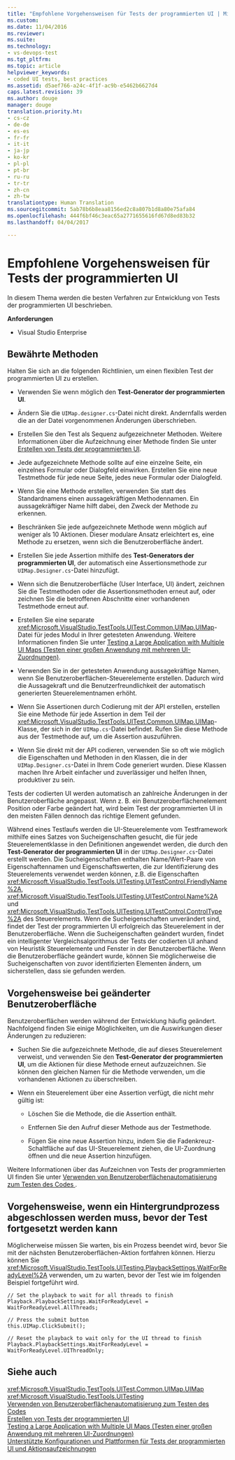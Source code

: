 ```yaml
---
title: "Empfohlene Vorgehensweisen für Tests der programmierten UI | Microsoft-Dokumentation"
ms.custom: 
ms.date: 11/04/2016
ms.reviewer: 
ms.suite: 
ms.technology:
- vs-devops-test
ms.tgt_pltfrm: 
ms.topic: article
helpviewer_keywords:
- coded UI tests, best practices
ms.assetid: d5aef766-a24c-4f1f-ac9b-e5462b6627d4
caps.latest.revision: 39
ms.author: douge
manager: douge
translation.priority.ht:
- cs-cz
- de-de
- es-es
- fr-fr
- it-it
- ja-jp
- ko-kr
- pl-pl
- pt-br
- ru-ru
- tr-tr
- zh-cn
- zh-tw
translationtype: Human Translation
ms.sourcegitcommit: 5ab78b6b8eaa8156ed2c8a807b1d8a80e75afa84
ms.openlocfilehash: 444f6bf46c3eac65a2771655616fd67d8ed83b32
ms.lasthandoff: 04/04/2017

---
```

# <a name="best-practices-for-coded-ui-tests"></a>Empfohlene Vorgehensweisen für Tests der programmierten UI
In diesem Thema werden die besten Verfahren zur Entwicklung von Tests der programmierten UI beschrieben.  
  
 **Anforderungen**  
  
-   Visual Studio Enterprise  
  
## <a name="best-practices"></a>Bewährte Methoden  
 Halten Sie sich an die folgenden Richtlinien, um einen flexiblen Test der programmierten UI zu erstellen.  
  
-   Verwenden Sie wenn möglich den **Test-Generator der programmierten UI**.  
  
-   Ändern Sie die `UIMap.designer.cs`-Datei nicht direkt. Andernfalls werden die an der Datei vorgenommenen Änderungen überschrieben.  
  
-   Erstellen Sie den Test als Sequenz aufgezeichneter Methoden. Weitere Informationen über die Aufzeichnung einer Methode finden Sie unter [Erstellen von Tests der programmierten UI](../test/use-ui-automation-to-test-your-code.md#VerifyingCodeUsingCUITCreate).  
  
-   Jede aufgezeichnete Methode sollte auf eine einzelne Seite, ein einzelnes Formular oder Dialogfeld einwirken. Erstellen Sie eine neue Testmethode für jede neue Seite, jedes neue Formular oder Dialogfeld.  
  
-   Wenn Sie eine Methode erstellen, verwenden Sie statt des Standardnamens einen aussagekräftigen Methodennamen. Ein aussagekräftiger Name hilft dabei, den Zweck der Methode zu erkennen.  
  
-   Beschränken Sie jede aufgezeichnete Methode wenn möglich auf weniger als 10 Aktionen. Dieser modulare Ansatz erleichtert es, eine Methode zu ersetzen, wenn sich die Benutzeroberfläche ändert.  
  
-   Erstellen Sie jede Assertion mithilfe des **Test-Generators der programmierten UI**, der automatisch eine Assertionsmethode zur `UIMap.Designer.cs`-Datei hinzufügt.  
  
-   Wenn sich die Benutzeroberfläche (User Interface, UI) ändert, zeichnen Sie die Testmethoden oder die Assertionsmethoden erneut auf, oder zeichnen Sie die betroffenen Abschnitte einer vorhandenen Testmethode erneut auf.  
  
-   Erstellen Sie eine separate <xref:Microsoft.VisualStudio.TestTools.UITest.Common.UIMap.UIMap>-Datei für jedes Modul in Ihrer getesteten Anwendung. Weitere Informationen finden Sie unter [Testing a Large Application with Multiple UI Maps (Testen einer großen Anwendung mit mehreren UI-Zuordnungen)](../test/testing-a-large-application-with-multiple-ui-maps.md).  
  
-   Verwenden Sie in der getesteten Anwendung aussagekräftige Namen, wenn Sie Benutzeroberflächen-Steuerelemente erstellen. Dadurch wird die Aussagekraft und die Benutzerfreundlichkeit der automatisch generierten Steuerelementnamen erhöht.  
  
-   Wenn Sie Assertionen durch Codierung mit der API erstellen, erstellen Sie eine Methode für jede Assertion in dem Teil der <xref:Microsoft.VisualStudio.TestTools.UITest.Common.UIMap.UIMap>-Klasse, der sich in der `UIMap.cs`-Datei befindet. Rufen Sie diese Methode aus der Testmethode auf, um die Assertion auszuführen.  
  
-   Wenn Sie direkt mit der API codieren, verwenden Sie so oft wie möglich die Eigenschaften und Methoden in den Klassen, die in der `UIMap.Designer.cs`-Datei in Ihrem Code generiert wurden. Diese Klassen machen Ihre Arbeit einfacher und zuverlässiger und helfen Ihnen, produktiver zu sein.  
  
 Tests der codierten UI werden automatisch an zahlreiche Änderungen in der Benutzeroberfläche angepasst. Wenn z. B. ein Benutzeroberflächenelement Position oder Farbe geändert hat, wird beim Test der programmierten UI in den meisten Fällen dennoch das richtige Element gefunden.  
  
 Während eines Testlaufs werden die UI-Steuerelemente vom Testframework mithilfe eines Satzes von Sucheigenschaften gesucht, die für jede Steuerelementklasse in den Definitionen angewendet werden, die durch den **Test-Generator der programmierten UI** in der `UIMap.Designer.cs`-Datei erstellt werden. Die Sucheigenschaften enthalten Name/Wert-Paare von Eigenschaftennamen und Eigenschaftswerten, die zur Identifizierung des Steuerelements verwendet werden können, z.B. die Eigenschaften <xref:Microsoft.VisualStudio.TestTools.UITesting.UITestControl.FriendlyName%2A>, <xref:Microsoft.VisualStudio.TestTools.UITesting.UITestControl.Name%2A> und <xref:Microsoft.VisualStudio.TestTools.UITesting.UITestControl.ControlType%2A> des Steuerelements. Wenn die Sucheigenschaften unverändert sind, findet der Test der programmierten UI erfolgreich das Steuerelement in der Benutzeroberfläche. Wenn die Sucheigenschaften geändert wurden, findet ein intelligenter Vergleichsalgorithmus der Tests der codierten UI anhand von Heuristik Steuerelemente und Fenster in der Benutzeroberfläche. Wenn die Benutzeroberfläche geändert wurde, können Sie möglicherweise die Sucheigenschaften von zuvor identifizierten Elementen ändern, um sicherstellen, dass sie gefunden werden.  
  
## <a name="what-to-do-if-your-user-interface-changes"></a>Vorgehensweise bei geänderter Benutzeroberfläche  
 Benutzeroberflächen werden während der Entwicklung häufig geändert. Nachfolgend finden Sie einige Möglichkeiten, um die Auswirkungen dieser Änderungen zu reduzieren:  
  
-   Suchen Sie die aufgezeichnete Methode, die auf dieses Steuerelement verweist, und verwenden Sie den **Test-Generator der programmierten UI**, um die Aktionen für diese Methode erneut aufzuzeichnen. Sie können den gleichen Namen für die Methode verwenden, um die vorhandenen Aktionen zu überschreiben.  
  
-   Wenn ein Steuerelement über eine Assertion verfügt, die nicht mehr gültig ist:  
  
    -   Löschen Sie die Methode, die die Assertion enthält.  
  
    -   Entfernen Sie den Aufruf dieser Methode aus der Testmethode.  
  
    -   Fügen Sie eine neue Assertion hinzu, indem Sie die Fadenkreuz-Schaltfläche auf das UI-Steuerelement ziehen, die UI-Zuordnung öffnen und die neue Assertion hinzufügen.  
  
 Weitere Informationen über das Aufzeichnen von Tests der programmierten UI finden Sie unter [Verwenden von Benutzeroberflächenautomatisierung zum Testen des Codes ](../test/use-ui-automation-to-test-your-code.md).  
  
## <a name="what-to-do-if-a-background-process-needs-to-complete-before-the-test-can-continue"></a>Vorgehensweise, wenn ein Hintergrundprozess abgeschlossen werden muss, bevor der Test fortgesetzt werden kann  
 Möglicherweise müssen Sie warten, bis ein Prozess beendet wird, bevor Sie mit der nächsten Benutzeroberflächen-Aktion fortfahren können. Hierzu können Sie <xref:Microsoft.VisualStudio.TestTools.UITesting.PlaybackSettings.WaitForReadyLevel%2A> verwenden, um zu warten, bevor der Test wie im folgenden Beispiel fortgeführt wird.  
  
```  
// Set the playback to wait for all threads to finish  
Playback.PlaybackSettings.WaitForReadyLevel = WaitForReadyLevel.AllThreads;  
  
// Press the submit button  
this.UIMap.ClickSubmit();  
  
// Reset the playback to wait only for the UI thread to finish  
Playback.PlaybackSettings.WaitForReadyLevel = WaitForReadyLevel.UIThreadOnly;  
```  
  
## <a name="see-also"></a>Siehe auch  
 <xref:Microsoft.VisualStudio.TestTools.UITest.Common.UIMap.UIMap>   
 <xref:Microsoft.VisualStudio.TestTools.UITesting>   
 [Verwenden von Benutzeroberflächenautomatisierung zum Testen des Codes](../test/use-ui-automation-to-test-your-code.md)   
 [Erstellen von Tests der programmierten UI](../test/use-ui-automation-to-test-your-code.md#VerifyingCodeUsingCUITCreate)   
 [Testing a Large Application with Multiple UI Maps (Testen einer großen Anwendung mit mehreren UI-Zuordnungen)](../test/testing-a-large-application-with-multiple-ui-maps.md)   
 [Unterstützte Konfigurationen und Plattformen für Tests der programmierten UI und Aktionsaufzeichnungen](../test/supported-configurations-and-platforms-for-coded-ui-tests-and-action-recordings.md)

